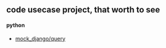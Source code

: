 ## code usecase project, that worth to see
#### python
+ [mock_django/query][1]


[1]: https://github.com/dcramer/mock-django/blob/master/mock_django/query.py
